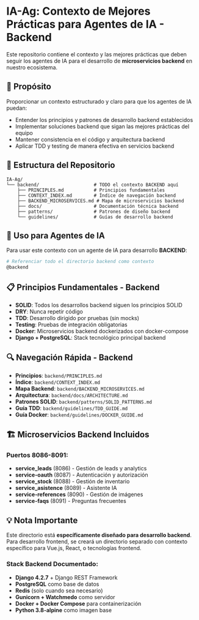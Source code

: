 # IA-Ag: Contexto de Mejores Prácticas para Agentes de IA - Backend

Este repositorio contiene el contexto y las mejores prácticas que deben seguir los agentes de IA para el desarrollo de **microservicios backend** en nuestro ecosistema.

## 🎯 Propósito

Proporcionar un contexto estructurado y claro para que los agentes de IA puedan:
- Entender los principios y patrones de desarrollo backend establecidos
- Implementar soluciones backend que sigan las mejores prácticas del equipo
- Mantener consistencia en el código y arquitectura backend
- Aplicar TDD y testing de manera efectiva en servicios backend

## 📁 Estructura del Repositorio

```
IA-Ag/
└── backend/                    # TODO el contexto BACKEND aquí
    ├── PRINCIPLES.md           # Principios fundamentales
    ├── CONTEXT_INDEX.md        # Índice de navegación backend
    ├── BACKEND_MICROSERVICES.md # Mapa de microservicios backend
    ├── docs/                   # Documentación técnica backend
    ├── patterns/               # Patrones de diseño backend
    └── guidelines/             # Guías de desarrollo backend
```

## 🚀 Uso para Agentes de IA

Para usar este contexto con un agente de IA para desarrollo **BACKEND**:

```bash
# Referenciar todo el directorio backend como contexto
@backend
```

## 📋 Principios Fundamentales - Backend

- **SOLID**: Todos los desarrollos backend siguen los principios SOLID
- **DRY**: Nunca repetir código
- **TDD**: Desarrollo dirigido por pruebas (sin mocks)
- **Testing**: Pruebas de integración obligatorias
- **Docker**: Microservicios backend dockerizados con docker-compose
- **Django + PostgreSQL**: Stack tecnológico principal backend

## 🔍 Navegación Rápida - Backend

- **Principios**: `backend/PRINCIPLES.md`
- **Índice**: `backend/CONTEXT_INDEX.md`
- **Mapa Backend**: `backend/BACKEND_MICROSERVICES.md`
- **Arquitectura**: `backend/docs/ARCHITECTURE.md`
- **Patrones SOLID**: `backend/patterns/SOLID_PATTERNS.md`
- **Guía TDD**: `backend/guidelines/TDD_GUIDE.md`
- **Guía Docker**: `backend/guidelines/DOCKER_GUIDE.md`

## 🏗️ Microservicios Backend Incluidos

### Puertos 8086-8091:
- **service_leads** (8086) - Gestión de leads y analytics
- **service-oauth** (8087) - Autenticación y autorización
- **service_stock** (8088) - Gestión de inventario
- **service_asistence** (8089) - Asistente IA
- **service-references** (8090) - Gestión de imágenes
- **service-faqs** (8091) - Preguntas frecuentes

## 💡 Nota Importante

Este directorio está **específicamente diseñado para desarrollo backend**. Para desarrollo frontend, se creará un directorio separado con contexto específico para Vue.js, React, o tecnologías frontend.

### Stack Backend Documentado:
- **Django 4.2.7** + Django REST Framework
- **PostgreSQL** como base de datos
- **Redis** (solo cuando sea necesario)
- **Gunicorn + Watchmedo** como servidor
- **Docker + Docker Compose** para containerización
- **Python 3.8-alpine** como imagen base 